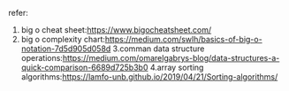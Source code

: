 refer:
1. big o cheat sheet:https://www.bigocheatsheet.com/
2. big o complexity chart:https://medium.com/swlh/basics-of-big-o-notation-7d5d905d058d
3.comman data structure operations:https://medium.com/omarelgabrys-blog/data-structures-a-quick-comparison-6689d725b3b0
4.array sorting algorithms:https://lamfo-unb.github.io/2019/04/21/Sorting-algorithms/